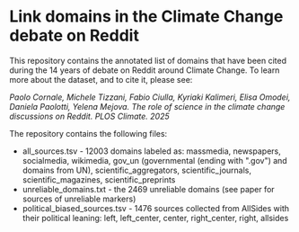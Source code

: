 # Link domains in the Climate Change debate on Reddit

This repository contains the annotated list of domains that have been cited during the 14 years of debate on Reddit around Climate Change. To learn more about the dataset, and to cite it, please see:

_Paolo Cornale, Michele Tizzani, Fabio Ciulla, Kyriaki Kalimeri, Elisa Omodei, Daniela Paolotti, Yelena Mejova. The role of science in the climate change discussions on Reddit. PLOS Climate. 2025_

The repository contains the following files:

* all_sources.tsv - 12003 domains labeled as: massmedia, newspapers, socialmedia, wikimedia, gov_un (governmental (ending with ".gov") and domains from UN), scientific_aggregators, scientific_journals, scientific_magazines, scientific_preprints
* unreliable_domains.txt - the 2469 unreliable domains (see paper for sources of unreliable markers)
* political_biased_sources.tsv - 1476 sources collected from AllSides with their political leaning: left, left_center, center, right_center, right, allsides

